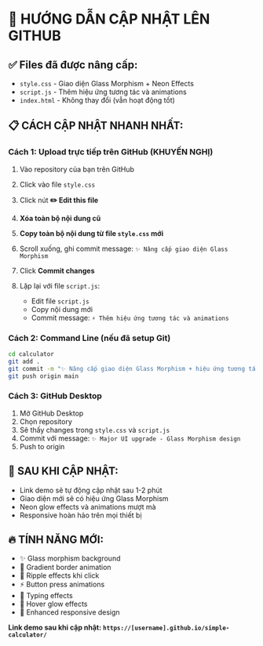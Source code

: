 # 🚀 HƯỚNG DẪN CẬP NHẬT LÊN GITHUB

## ✅ Files đã được nâng cấp:
- `style.css` - Giao diện Glass Morphism + Neon Effects
- `script.js` - Thêm hiệu ứng tương tác và animations
- `index.html` - Không thay đổi (vẫn hoạt động tốt)

## 📋 CÁCH CẬP NHẬT NHANH NHẤT:

### **Cách 1: Upload trực tiếp trên GitHub (KHUYẾN NGHỊ)**
1. Vào repository của bạn trên GitHub
2. Click vào file `style.css`
3. Click nút **✏️ Edit this file**
4. **Xóa toàn bộ nội dung cũ**
5. **Copy toàn bộ nội dung từ file `style.css` mới**
6. Scroll xuống, ghi commit message: `✨ Nâng cấp giao diện Glass Morphism`
7. Click **Commit changes**

8. Lặp lại với file `script.js`:
   - Edit file `script.js`
   - Copy nội dung mới
   - Commit message: `⚡ Thêm hiệu ứng tương tác và animations`

### **Cách 2: Command Line (nếu đã setup Git)**
```bash
cd calculator
git add .
git commit -m "✨ Nâng cấp giao diện Glass Morphism + hiệu ứng tương tác"
git push origin main
```

### **Cách 3: GitHub Desktop**
1. Mở GitHub Desktop
2. Chọn repository
3. Sẽ thấy changes trong `style.css` và `script.js`
4. Commit với message: `✨ Major UI upgrade - Glass Morphism design`
5. Push to origin

## 🎯 SAU KHI CẬP NHẬT:
- Link demo sẽ tự động cập nhật sau 1-2 phút
- Giao diện mới sẽ có hiệu ứng Glass Morphism
- Neon glow effects và animations mượt mà
- Responsive hoàn hảo trên mọi thiết bị

## 🔥 TÍNH NĂNG MỚI:
- ✨ Glass morphism background
- 🌈 Gradient border animation  
- 💫 Ripple effects khi click
- ⚡ Button press animations
- 🎯 Typing effects
- 🌟 Hover glow effects
- 📱 Enhanced responsive design

**Link demo sau khi cập nhật: `https://[username].github.io/simple-calculator/`**